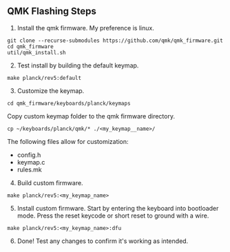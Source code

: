 ## QMK Flashing Steps

1. Install the qmk firmware. My preference is linux.  
```
git clone --recurse-submodules https://github.com/qmk/qmk_firmware.git
cd qmk_firmware
util/qmk_install.sh
```

2. Test install by building the default keymap.  
```
make planck/rev5:default
```

3. Customize the keymap.
```  
cd qmk_firmware/keyboards/planck/keymaps
```
Copy custom keymap folder to the qmk firmware directory.  
```
cp ~/keyboards/planck/qmk/* ./<my_keymap__name>/
```
The following files allow for customization:
 - config.h
 - keymap.c
 - rules.mk

4. Build custom firmware.  
```
make planck/rev5:<my_keymap_name>
```

5. Install custom firmware. Start by entering the keyboard into bootloader mode. Press the reset keycode or short reset to ground with a wire.
```
make planck/rev5:<my_keymap_name>:dfu
```

6. Done! Test any changes to confirm it's working as intended.

